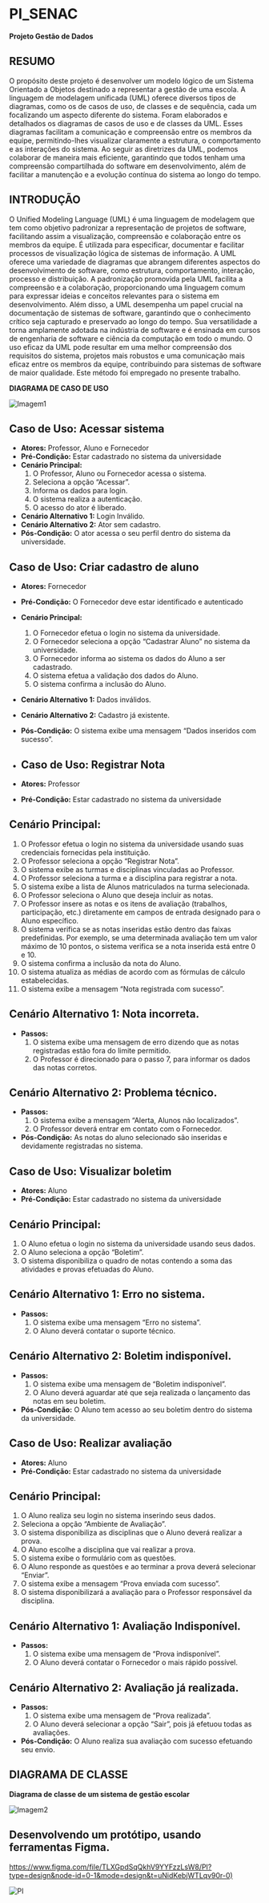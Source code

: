 # PI_SENAC

**Projeto Gestão de Dados**

## RESUMO 

O propósito deste projeto é desenvolver um modelo lógico de um Sistema Orientado a Objetos destinado a representar a gestão de uma escola. A linguagem de modelagem unificada (UML) oferece diversos tipos de diagramas, como os de casos de uso, de classes e de sequência, cada um focalizando um aspecto diferente do sistema. Foram elaborados e detalhados os diagramas de casos de uso e de classes da UML. Esses diagramas facilitam a comunicação e compreensão entre os membros da equipe, permitindo-lhes visualizar claramente a estrutura, o comportamento e as interações do sistema. Ao seguir as diretrizes da UML, podemos colaborar de maneira mais eficiente, garantindo que todos tenham uma compreensão compartilhada do software em desenvolvimento, além de facilitar a manutenção e a evolução contínua do sistema ao longo do tempo.
       
## INTRODUÇÃO

O Unified Modeling Language (UML) é uma linguagem de modelagem que tem como objetivo padronizar a representação de projetos de software, facilitando assim a visualização, compreensão e colaboração entre os membros da equipe. É utilizada para especificar, documentar e facilitar processos de visualização lógica de sistemas de informação. A UML oferece uma variedade de diagramas que abrangem diferentes aspectos do desenvolvimento de software, como estrutura, comportamento, interação, processo e distribuição. A padronização promovida pela UML facilita a compreensão e a colaboração, proporcionando uma linguagem comum para expressar ideias e conceitos relevantes para o sistema em desenvolvimento. Além disso, a UML desempenha um papel crucial na documentação de sistemas de software, garantindo que o conhecimento crítico seja capturado e preservado ao longo do tempo. Sua versatilidade a torna amplamente adotada na indústria de software e é ensinada em cursos de engenharia de software e ciência da computação em todo o mundo. O uso eficaz da UML pode resultar em uma melhor compreensão dos requisitos do sistema, projetos mais robustos e uma comunicação mais eficaz entre os membros da equipe, contribuindo para sistemas de software de maior qualidade. Este método foi empregado no presente trabalho.

**DIAGRAMA DE CASO DE USO**

![Imagem1](https://github.com/Rcffeitosa/PT---SENAC-2024/assets/132168781/456fc270-848e-4a23-98ae-508647c50010)

## Caso de Uso: Acessar sistema

- **Atores:** Professor, Aluno e Fornecedor
- **Pré-Condição:** Estar cadastrado no sistema da universidade
- **Cenário Principal:**
  1. O Professor, Aluno ou Fornecedor acessa o sistema.
  2. Seleciona a opção “Acessar”.
  3. Informa os dados para login.
  4. O sistema realiza a autenticação.
  5. O acesso do ator é liberado.
- **Cenário Alternativo 1:** Login Inválido.
- **Cenário Alternativo 2:** Ator sem cadastro.
- **Pós-Condição:** O ator acessa o seu perfil dentro do sistema da universidade.

## Caso de Uso: Criar cadastro de aluno

- **Atores:** Fornecedor
- **Pré-Condição:** O Fornecedor deve estar identificado e autenticado
- **Cenário Principal:**
  1. O Fornecedor efetua o login no sistema da universidade.
  2. O Fornecedor seleciona a opção “Cadastrar Aluno” no sistema da universidade.
  3. O Fornecedor informa ao sistema os dados do Aluno a ser cadastrado.
  4. O sistema efetua a validação dos dados do Aluno.
  5. O sistema confirma a inclusão do Aluno.
- **Cenário Alternativo 1:** Dados inválidos.
- **Cenário Alternativo 2:** Cadastro já existente.
- **Pós-Condição:** O sistema exibe uma mensagem “Dados inseridos com sucesso”.

- ## Caso de Uso: Registrar Nota
- **Atores:** Professor
- **Pré-Condição:** Estar cadastrado no sistema da universidade
## Cenário Principal:
1. O Professor efetua o login no sistema da universidade usando suas credenciais fornecidas pela instituição.
2. O Professor seleciona a opção “Registrar Nota”.
3. O sistema exibe as turmas e disciplinas vinculadas ao Professor.
4. O Professor seleciona a turma e a disciplina para registrar a nota.
5. O sistema exibe a lista de Alunos matriculados na turma selecionada.
6. O Professor seleciona o Aluno que deseja incluir as notas.
7. O Professor insere as notas e os itens de avaliação (trabalhos, participação, etc.) diretamente em campos de entrada designado para o Aluno específico.
8. O sistema verifica se as notas inseridas estão dentro das faixas predefinidas. Por exemplo, se uma determinada avaliação tem um valor máximo de 10 pontos, o sistema verifica se a nota inserida está entre 0 e 10.
9. O sistema confirma a inclusão da nota do Aluno.
10. O sistema atualiza as médias de acordo com as fórmulas de cálculo estabelecidas.
11. O sistema exibe a mensagem “Nota registrada com sucesso”.
## Cenário Alternativo 1: Nota incorreta.
- **Passos:**
  1. O sistema exibe uma mensagem de erro dizendo que as notas registradas estão fora do limite permitido.
  2. O Professor é direcionado para o passo 7, para informar os dados das notas corretos.
## Cenário Alternativo 2: Problema técnico.
- **Passos:**
  1. O sistema exibe a mensagem “Alerta, Alunos não localizados”.
  2. O Professor deverá entrar em contato com o Fornecedor.
- **Pós-Condição:** As notas do aluno selecionado são inseridas e devidamente registradas no sistema.

## Caso de Uso: Visualizar boletim
- **Atores:** Aluno
- **Pré-Condição:** Estar cadastrado no sistema da universidade
## Cenário Principal:
1. O Aluno efetua o login no sistema da universidade usando seus dados.
2. O Aluno seleciona a opção “Boletim”.
3. O sistema disponibiliza o quadro de notas contendo a soma das atividades e provas efetuadas do Aluno.
## Cenário Alternativo 1: Erro no sistema.
- **Passos:**
  1. O sistema exibe uma mensagem “Erro no sistema”.
  2. O Aluno deverá contatar o suporte técnico.
## Cenário Alternativo 2: Boletim indisponível.
- **Passos:**
  1. O sistema exibe uma mensagem de “Boletim indisponível”.
  2. O Aluno deverá aguardar até que seja realizada o lançamento das notas em seu boletim.
- **Pós-Condição:** O Aluno tem acesso ao seu boletim dentro do sistema da universidade.

## Caso de Uso: Realizar avaliação
- **Atores:** Aluno
- **Pré-Condição:** Estar cadastrado no sistema da universidade
## Cenário Principal:
1. O Aluno realiza seu login no sistema inserindo seus dados.
2. Seleciona a opção “Ambiente de Avaliação”.
3. O sistema disponibiliza as disciplinas que o Aluno deverá realizar a prova.
4. O Aluno escolhe a disciplina que vai realizar a prova.
5. O sistema exibe o formulário com as questões.
6. O Aluno responde as questões e ao terminar a prova deverá selecionar “Enviar”.
7. O sistema exibe a mensagem “Prova enviada com sucesso”.
8. O sistema disponibilizará a avaliação para o Professor responsável da disciplina.
## Cenário Alternativo 1: Avaliação Indisponível.
- **Passos:**
  1. O sistema exibe uma mensagem de “Prova indisponível”.
  2. O Aluno deverá contatar o Fornecedor o mais rápido possível.
## Cenário Alternativo 2: Avaliação já realizada.
- **Passos:**
  1. O sistema exibe uma mensagem de “Prova realizada”.
  2. O Aluno deverá selecionar a opção “Sair”, pois já efetuou todas as avaliações.
- **Pós-Condição:** O Aluno realiza sua avaliação com sucesso efetuando seu envio.

## DIAGRAMA DE CLASSE 

 **Diagrama de classe de um sistema de gestão escolar**

![Imagem2](https://github.com/Rcffeitosa/PT---SENAC-2024/assets/132168781/c62fa9ea-1bf8-4aa2-b51e-164a776380e5)


## Desenvolvendo um protótipo, usando ferramentas Figma.

<https://www.figma.com/file/TLXGpdSqQkhV9YYFzzLsW8/PI?type=design&node-id=0-1&mode=design&t=uNidKebjWTLqv90r-0)>

![PI](https://github.com/Rcffeitosa/PI_SENAC-/assets/132168781/b71281e4-bbbd-4328-9a2a-3d5714fe55fb)



